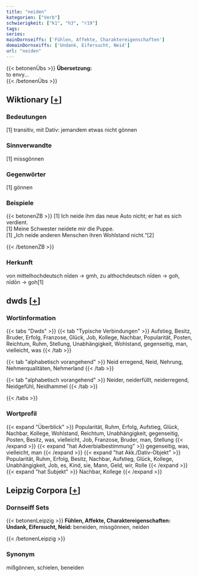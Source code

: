 ```yaml
---
title: "neiden"
kategorien: ["Verb"]
schwierigkeit: ["k1", "h3", "r19"]
tags:
series:
mainDornseiffs: ['Fühlen, Affekte, Charaktereigenschaften']
domainDornseiffs: ['Undank, Eifersucht, Neid']
url: "neiden"
---
```


{{< betonenÜbs >}}
**Übersetzung:**  
to envy...  
{{< /betonenÜbs >}}

## Wiktionary [[+](https://de.wiktionary.org/wiki/neiden)]

### Bedeutungen
[1] transitiv, mit Dativ: jemandem etwas nicht gönnen  

### Sinnverwandte
[1] missgönnen  

### Gegenwörter
[1] gönnen  

### Beispiele
{{< betonenZB >}}
[1] Ich neide ihm das neue Auto nicht; er hat es sich verdient.  
[1] Meine Schwester neidete mir die Puppe.  
[1] „Ich neide anderen Menschen ihren Wohlstand nicht.“[2]  

{{< /betonenZB >}}
### Herkunft
von mittelhochdeutsch nīden → gmh, zu althochdeutsch nīden → goh, nīdōn → goh[1]  



## dwds [[+](https://www.dwds.de/wb/neiden)]

### Wortinformation
{{< tabs "Dwds" >}}
{{< tab "Typische Verbindungen" >}}
Aufstieg, Besitz, Bruder, Erfolg, Franzose, Glück, Job, Kollege, Nachbar, Popularität, Posten, Reichtum, Ruhm, Stellung, Unabhängigkeit, Wohlstand, gegenseitig, man, vielleicht, was
{{< /tab >}}

{{< tab "alphabetisch vorangehend" >}}
Neid erregend, Neid, Nehrung, Nehmerqualitäten, Nehmerland
{{< /tab >}}

{{< tab "alphabetisch vorangehend" >}}
Neider, neiderfüllt, neiderregend, Neidgefühl, Neidhammel
{{< /tab >}}

{{< /tabs >}}

### Wortprofil
{{< expand "Überblick" >}} Popularität, Ruhm, Erfolg, Aufstieg, Glück, Nachbar, Kollege, Wohlstand, Reichtum, Unabhängigkeit, gegenseitig, Posten, Besitz, was, vielleicht, Job, Franzose, Bruder, man, Stellung {{< /expand >}}
{{< expand "hat Adverbialbestimmung" >}} gegenseitig, was, vielleicht, man {{< /expand >}}
{{< expand "hat Akk./Dativ-Objekt" >}} Popularität, Ruhm, Erfolg, Besitz, Nachbar, Aufstieg, Glück, Kollege, Unabhängigkeit, Job, es, Kind, sie, Mann, Geld, wir, Rolle {{< /expand >}}
{{< expand "hat Subjekt" >}} Nachbar, Kollege {{< /expand >}}

## Leipzig Corpora [[+](https://corpora.uni-leipzig.de/en/res?word=neiden&corpusId=deu_newscrawl-public_2018)]

### Dornseiff Sets
{{< betonenLeipzig >}}
**Fühlen, Affekte, Charaktereigenschaften:**  
**Undank, Eifersucht, Neid:** beneiden, missgönnen, neiden  

{{< /betonenLeipzig >}}

### Synonym
mißgönnen, schielen, beneiden

